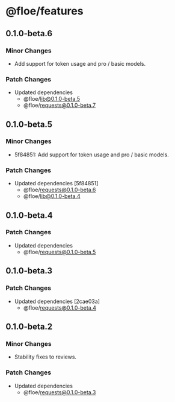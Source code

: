 # @floe/features

## 0.1.0-beta.6

### Minor Changes

- Add support for token usage and pro / basic models.

### Patch Changes

- Updated dependencies
  - @floe/lib@0.1.0-beta.5
  - @floe/requests@0.1.0-beta.7

## 0.1.0-beta.5

### Minor Changes

- 5f84851: Add support for token usage and pro / basic models.

### Patch Changes

- Updated dependencies [5f84851]
  - @floe/requests@0.1.0-beta.6
  - @floe/lib@0.1.0-beta.4

## 0.1.0-beta.4

### Patch Changes

- Updated dependencies
  - @floe/requests@0.1.0-beta.5

## 0.1.0-beta.3

### Patch Changes

- Updated dependencies [2cae03a]
  - @floe/requests@0.1.0-beta.4

## 0.1.0-beta.2

### Minor Changes

- Stability fixes to reviews.

### Patch Changes

- Updated dependencies
  - @floe/requests@0.1.0-beta.3
